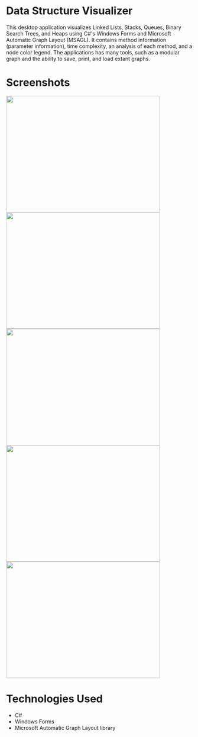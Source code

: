 # Data Structure Visualizer
This desktop application visualizes Linked Lists, Stacks, Queues, Binary Search Trees, and Heaps using C#'s Windows Forms and Microsoft Automatic Graph Layout (MSAGL). It contains method information (parameter information), time complexity, an analysis of each method, and a node color legend. The applications has many tools, such as a modular graph and the ability to save, print, and load extant graphs.

# Screenshots
<img src="https://raw.githubusercontent.com/zakpruitt/zakpruitt.github.io/master/images/dsv%201.PNG" width="415" height="315" /><img src="https://raw.githubusercontent.com/zakpruitt/zakpruitt.github.io/master/images/dsv%202.PNG" width="415" height="315" />
<img src="https://raw.githubusercontent.com/zakpruitt/zakpruitt.github.io/master/images/dsv%203.PNG" width="415" height="315" /><img src="https://raw.githubusercontent.com/zakpruitt/zakpruitt.github.io/master/images/dsv%204.PNG" width="415" height="315" />
<img src="https://raw.githubusercontent.com/zakpruitt/zakpruitt.github.io/master/images/dsv%205.PNG" width="415" height="315" />

# Technologies Used
* C#
* Windows Forms
* Microsoft Automatic Graph Layout library
